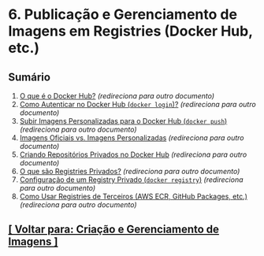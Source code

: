 # 6. Publicação e Gerenciamento de Imagens em Registries (Docker Hub, etc.)

## Sumário

1. <a id="docker-hub">[O que é o Docker Hub?](./1-docker-hub.md)</a> *(redireciona para outro documento)*
2. <a id="como-autenticar-docker-hub">[Como Autenticar no Docker Hub (`docker login`)?](./2-como-autenticar-docker-hub.md)</a> *(redireciona para outro documento)*
3. <a id="subir-imagens-personalizadas-docker-hub">[Subir Imagens Personalizadas para o Docker Hub (`docker push`)](./3-subir-imagens-personalizadas-docker-hub.md)</a> *(redireciona para outro documento)*
4. <a id="imagens-oficiais-vs-imagens-personalizadas">[Imagens Oficiais vs. Imagens Personalizadas](./4-imagens-oficiais-vs-imagens-personalizadas.md)</a> *(redireciona para outro documento)*
5. <a id="">[Criando Repositórios Privados no Docker Hub]()</a> *(redireciona para outro documento)*
6. <a id="">[O que são Registries Privados?]()</a> *(redireciona para outro documento)*
7. <a id="">[Configuração de um Registry Privado (`docker registry`)]()</a> *(redireciona para outro documento)*
8. <a id="">[Como Usar Registries de Terceiros (AWS ECR, GitHub Packages, etc.)]()</a> *(redireciona para outro documento)*

## [[ Voltar para: Criação e Gerenciamento de Imagens ]](../criacao-gerenciamento-imagens.md#publicacao-gerenciamento-imagens-registries)